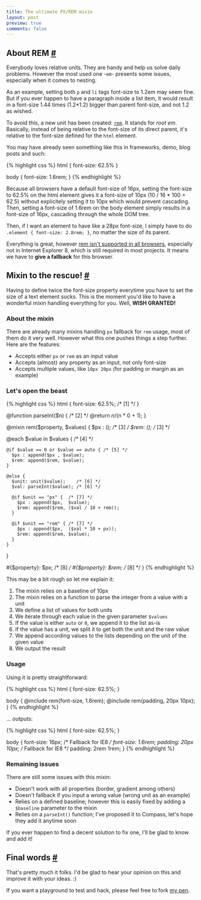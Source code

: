 ```yaml
---
title: The ultimate PX/REM mixin
layout: post
preview: true
comments: false
---
```

<section id="rem">
<h2>About REM <a href="#rem" class="section-anchor">#</a></h2>
<p>Everybody loves relative units. They are handy and help us solve daily problems. However the most used one -<code>em</code>- presents some issues, especially when it comes to nesting. </p>
<p>As an example, setting both <code>p</code> and <code>li</code> tags font-size to 1.2em may seem fine. But if you ever happen to have a paragraph inside a list item, it would result in a font-size 1.44 times (1.2*1.2) bigger than parent font-size, and not 1.2 as wished.</p>
<p>To avoid this, a new unit has been created: <a href="http://snook.ca/archives/html_and_css/font-size-with-rem"><code>rem</code></a>. It stands for <em>root em</em>. Basically, instead of being relative to the font-size of its direct parent, it's relative to the font-size defined for the <code>html</code> element.</p>
<p>You may have already seen something like this in frameworks, demo, blog posts and such:</p>
{% highlight css %}
html {
	font-size: 62.5%
}

body {
	font-size: 1.6rem;
}
{% endhighlight %}
<p>Because all browsers have a default font-size of 16px, setting the font-size to 62.5% on the html element gives it a font-size of 10px (10 / 16 * 100 = 62.5) without explicitely setting it to 10px which would prevent cascading. Then, setting a font-size of 1.6rem on the body element simply results in a font-size of 16px, cascading through the whole DOM tree.</p>
<p>Then, if I want an element to have like a 28px font-size, I simply have to do <code>.element { font-size: 2.8rem; }</code>, no matter the size of its parent.</p>
<p>Everything is great, however <a href="http://caniuse.com/#feat=rem">rem isn't supported in all browsers</a>, especially not in Internet Explorer 8, which is still required in most projects. It means we have to <strong>give a fallback</strong> for this browser.</p>
</section>
<section id="mixin">
<h2>Mixin to the rescue! <a href="#mixin" class="section-anchor">#</a></h2>
<p>Having to define twice the font-size property everytime you have to set the size of a text element sucks. This is the moment you'd like to have a wonderful mixin handling everything for you. Well, <strong>WISH GRANTED!</strong></p>
<h3>About the mixin</h3>
<p>There are already many mixins handling <code>px</code> fallback for <code>rem</code> usage, most of them do it very well. However what this one pushes things a step further. Here are the features:</p>
<ul>
<li>Accepts either <code>px</code> or <code>rem</code> as an input value</li>
<li>Accepts (almost) any property as an input, not only font-size</li>
<li>Accepts multiple values, like <code>10px 20px</code> (for padding or margin as an example)</li>
</ul>
<h3>Let's open the beast</h3>
{% highlight css %}
html {
	font-size: 62.5%; /* [1] */
}

@function parseInt($n) { /* [2] */
  @return $n / ($n * 0 + 1);
}

@mixin rem($property, $values) {
  $px : (); /* [3] */
  $rem: (); /* [3] */
  
  @each $value in $values { /* [4] */
   
    @if $value == 0 or $value == auto { /* [5] */
      $px : append($px , $value);
      $rem: append($rem, $value);
    }
    
    @else { 
      $unit: unit($value);    /* [6] */
      $val: parseInt($value); /* [6] */
      
      @if $unit == "px" {  /* [7] */
        $px : append($px,  $value);
        $rem: append($rem, ($val / 10 + rem));
      }
      
      @if $unit == "rem" { /* [7] */
        $px : append($px,  ($val * 10 + px));
        $rem: append($rem, $value);
      }
    }
  }
  
  #{$property}: $px;  /* [8] */
  #{$property}: $rem; /* [8] */
}
{% endhighlight %}	
<p>This may be a bit rough so let me explain it:</p>
<ol>
<li>The mixin relies on a baseline of 10px</li>
<li>The mixin relies on a function to parse the integer from a value with a unit</li>
<li>We define a list of values for both units</li>
<li>We iterate through each value in the given parameter <code>$values</code></li>
<li>If the value is either <code>auto</code> or <code>0</code>, we append it to the list as-is</li>
<li>If the value has a unit, we split it to get both the unit and the raw value</li>
<li>We append according values to the lists depending on the unit of the given value</li>
<li>We output the result</li>
</ol>
<h3>Usage</h3>
<p>Using it is pretty straightforward:</p>
{% highlight css %}
html {
	font-size: 62.5%;
}

body {
	@include rem(font-size, 1.6rem);
	@include rem(padding, 20px 10px);
}
{% endhighlight %}
<p>... outputs:</p>
{% highlight css %}
html {
	font-size: 62.5%;
}

body {
	font-size: 16px; 	/* Fallback for IE8 */
	font-size: 1.6rem;
	padding: 20px 10px; /* Fallback for IE8 */
	padding: 2rem 1rem;
}
{% endhighlight %}
<h3>Remaining issues</h3>
<p>There are still some issues with this mixin:</p>
<ul>
<li>Doesn't work with all properties (border, gradient among others)</li>
<li>Doesn't fallback if you input a wrong value (wrong unit as an example)</li>
<li>Relies on a defined baseline; however this is easily fixed by adding a <code>$baseline</code> parameter to the mixin</li>
<li>Relies on a <code>parseInt()</code> function; I've proposed it to Compass, let's hope they add it anytime soon</li>
</ul>
<p>If you ever happen to find a decent solution to fix one, I'll be glad to know and add it!</p>
</section>
<section id="final-words">
<h2>Final words <a href="#final-words" class="section-anchor">#</a></h2>
<p>That's pretty much it folks. I'd be glad to hear your opinion on this and improve it with your ideas. :)</p>
<p>If you want a playground to test and hack, please feel free to fork <a href="http://codepen.io/HugoGiraudel/pen/xsKdH">my pen</a>.</p>
</section>
